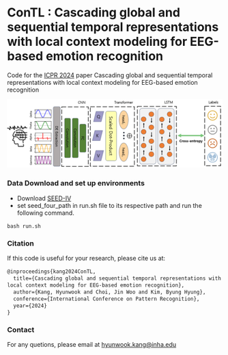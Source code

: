 # ConTL : Cascading global and sequential temporal representations with local context modeling for EEG-based emotion recognition

Code for the [ICPR 2024](https://icpr2024.org/) paper Cascading global and sequential temporal representations with local context modeling for EEG-based emotion recognition

<p align="center">
  <img width="600" src="ConTL-pic.png">
</p>

### Data Download and set up environments

 - Download [SEED-IV](https://bcmi.sjtu.edu.cn/home/seed/seed-iv.html)
 - set seed_four_path in run.sh file to its respective path and run the following command.

```
bash run.sh
```



### Citation

If this code is useful for your research, please cite us at:

```
@inproceedings{kang2024ConTL,
  title={Cascading global and sequential temporal representations with local context modeling for EEG-based emotion recognition},
  author={Kang, Hyunwook and Choi, Jin Woo and Kim, Byung Hyung},
  conference={International Conference on Pattern Recognition},
  year={2024}
}
```

### Contact

For any quetions, please email at [hyunwook.kang@inha.edu](mailto:hyunwook.kang@inha.edu)
